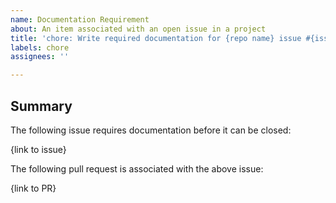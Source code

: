 ```yaml
---
name: Documentation Requirement
about: An item associated with an open issue in a project
title: 'chore: Write required documentation for {repo name} issue #{issue number} (short description of issue)'
labels: chore
assignees: ''

---
```


## Summary

The following issue requires documentation before it can be closed:

{link to issue}

The following pull request is associated with the above issue:

{link to PR}
